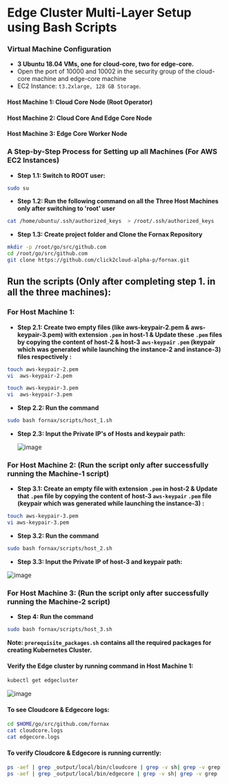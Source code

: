 # Edge Cluster Multi-Layer Setup using Bash Scripts


### Virtual Machine Configuration 

-	**3 Ubuntu 18.04 VMs, one for cloud-core, two for edge-core.**
-	Open the port of 10000 and 10002 in the security group of the cloud-core machine and edge-core machine   
-	EC2 Instance: `t3.2xlarge, 128 GB Storage`.

####    Host Machine 1: Cloud Core Node (Root Operator)
####    Host Machine 2: Cloud Core And Edge Core Node
####    Host Machine 3: Edge Core Worker Node

### A Step-by-Step Process for Setting up all Machines (For AWS EC2 Instances)

- **Step 1.1:  Switch to ROOT user:**

```bash
sudo su
```
- **Step 1.2: Run the following command on all the Three Host Machines only after switching to 'root' user**

```bash
cat /home/ubuntu/.ssh/authorized_keys  > /root/.ssh/authorized_keys
```

- **Step 1.3: Create project folder and Clone the Fornax Repository**

```bash
mkdir -p /root/go/src/github.com
cd /root/go/src/github.com
git clone https://github.com/click2cloud-alpha-p/fornax.git
```
## Run the scripts (Only after completing step 1. in all the three machines):

### For Host Machine 1:

- **Step 2.1: Create two empty files (like aws-keypair-2.pem & aws-keypair-3.pem) with extension `.pem`  in host-1 & Update these `.pem` files by copying the content of host-2 & host-3 `aws-keypair` `.pem` (keypair which was generated while launching the instance-2 and instance-3) files respectively :**

```bash
touch aws-keypair-2.pem
vi  aws-keypair-2.pem
```
```bash
touch aws-keypair-3.pem
vi  aws-keypair-3.pem
```
- **Step 2.2: Run the command**
```bash
sudo bash fornax/scripts/host_1.sh
```
- **Step 2.3: Input the Private IP's of Hosts and keypair path:**

   ![image](https://user-images.githubusercontent.com/95343388/154034770-7a8028ee-6ebc-42b7-ae2c-ac254a3f256b.png)
   

### For Host Machine 2: (Run the script only after successfully running the Machine-1 script)

- **Step 3.1: Create an empty file with extension `.pem` in host-2 & Update that `.pem` file by copying the content of host-3 `aws-keypair` `.pem` file (keypair which was generated while launching the instance-3) :**

```bash
touch aws-keypair-3.pem
vi aws-keypair-3.pem
```
- **Step 3.2: Run the command**

```bash
sudo bash fornax/scripts/host_2.sh
```
- **Step 3.3: Input the Private IP of host-3 and keypair path:**

![image](https://user-images.githubusercontent.com/95343388/154036039-54dd826a-9328-42ad-9447-25fe66ae4f19.png)    

### For Host Machine 3: (Run the script only after successfully running the Machine-2 script)

- **Step 4: Run the command**

```bash
sudo bash fornax/scripts/host_3.sh
```

**Note:  `prerequisite_packages.sh` contains all the required packages for creating Kubernetes Cluster.**


#### Verify the Edge cluster by running command in Host Machine 1:

```bash
kubectl get edgecluster
```
  ![image](https://user-images.githubusercontent.com/95343388/154036219-3314f23a-1828-4598-afa2-9c4cada412c7.png) 


#### To see Cloudcore & Edgecore logs:

```bash
cd $HOME/go/src/github.com/fornax
cat cloudcore.logs
cat edgecore.logs
```
#### To verify Cloudcore & Edgecore is running currently:

```bash
ps -aef | grep _output/local/bin/cloudcore | grep -v sh| grep -v grep
ps -aef | grep _output/local/bin/edgecore | grep -v sh| grep -v grep
```



